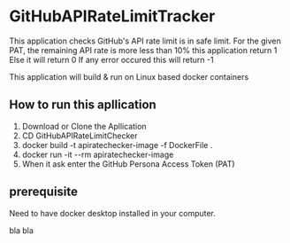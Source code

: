 # GitHubAPIRateLimitTracker

This application checks GitHub's API rate limit is in safe limit. For the given PAT, the remaining API rate is more less than 10% this application return 1 Else it will return 0
If any error occured this will return -1


This application will build & run on Linux based docker containers

## How to run this apllication

1. Download or Clone the Apllication
2. CD GitHubAPIRateLimitChecker
3. docker build -t apiratechecker-image -f DockerFile .
4. docker run -it --rm apiratechecker-image
5. When it ask enter the GitHub Persona Access Token (PAT)


## prerequisite
Need to have docker desktop installed in your computer. 

bla bla

